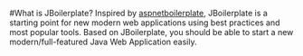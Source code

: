 #What is JBoilerplate?
Inspired by [aspnetboilerplate](https://github.com/aspnetboilerplate/aspnetboilerplate), JBoilerplate is a starting point for new modern web applications using best practices and most popular tools. Based on JBoilerplate, you should be able to start a new modern/full-featured Java Web Application easily.
